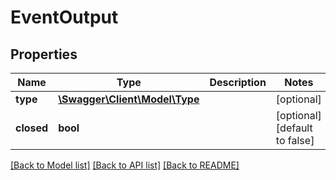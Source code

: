 # EventOutput

## Properties
Name | Type | Description | Notes
------------ | ------------- | ------------- | -------------
**type** | [**\Swagger\Client\Model\Type**](Type.md) |  | [optional] 
**closed** | **bool** |  | [optional] [default to false]

[[Back to Model list]](../../README.md#documentation-for-models) [[Back to API list]](../../README.md#documentation-for-api-endpoints) [[Back to README]](../../README.md)

